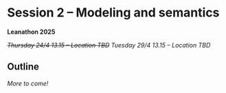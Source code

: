 # Session 2 – Modeling and semantics
**Leanathon 2025**

~~_Thursday 24/4 13.15 – Location TBD_~~
_Tuesday 29/4 13.15 – Location TBD_

## Outline

_More to come!_
